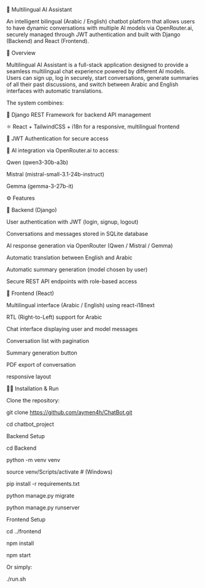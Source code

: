 🧠 Multilingual AI Assistant

An intelligent bilingual (Arabic / English) chatbot platform that allows users to have dynamic conversations with multiple AI models via OpenRouter.ai, securely managed through JWT authentication and built with Django (Backend) and React (Frontend).

📘 Overview

Multilingual AI Assistant is a full-stack application designed to provide a seamless multilingual chat experience powered by different AI models.
Users can sign up, log in securely, start conversations, generate summaries of all their past discussions, and switch between Arabic and English interfaces with automatic translations.

The system combines:

🧩 Django REST Framework for backend API management

⚛️ React + TailwindCSS + i18n for a responsive, multilingual frontend

🔐 JWT Authentication for secure access

🧠 AI integration via OpenRouter.ai to access:

Qwen (qwen3-30b-a3b)

Mistral (mistral-small-3.1-24b-instruct)

Gemma (gemma-3-27b-it)

⚙️ Features

🧩 Backend (Django)

User authentication with JWT (login, signup, logout)

Conversations and messages stored in SQLite database

AI response generation via OpenRouter (Qwen / Mistral / Gemma)

Automatic translation between English and Arabic

Automatic summary generation (model chosen by user)

Secure REST API endpoints with role-based access


💬 Frontend (React)

Multilingual interface (Arabic / English) using react-i18next

RTL (Right-to-Left) support for Arabic

Chat interface displaying user and model messages

Conversation list with pagination

Summary generation button

PDF export of conversation

responsive layout


🧑‍💻 Installation & Run

Clone the repository:

git clone https://github.com/aymen4h/ChatBot.git

cd chatbot_project

Backend Setup

cd Backend

python -m venv venv

source venv/Scripts/activate  # (Windows)

pip install -r requirements.txt

python manage.py migrate

python manage.py runserver

Frontend Setup

cd ../frontend

npm install

npm start


Or simply:

./run.sh

